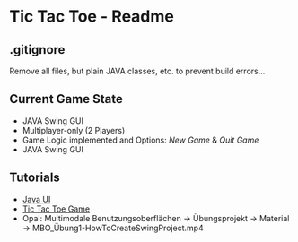 # Tic Tac Toe - Readme

## .gitignore
Remove all files, but plain JAVA classes, etc. to prevent build errors...

## Current Game State
- JAVA Swing GUI
- Multiplayer-only (2 Players)
- Game Logic implemented and Options: *New Game* & *Quit Game*
- JAVA Swing GUI

## Tutorials

- [Java UI](https://www.youtube.com/watch?v=Kmgo00avvEw&t=2564s)
- [Tic Tac Toe Game](https://www.youtube.com/watch?v=rA7tfvpkw0I&t=1588s)
- Opal: Multimodale Benutzungsoberflächen -> Übungsprojekt -> Material -> MBO_Übung1-HowToCreateSwingProject.mp4